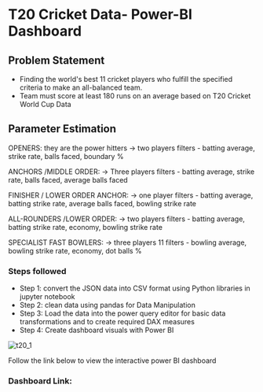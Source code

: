 # T20 Cricket Data- Power-BI Dashboard
## Problem Statement
- Finding the world's best 11 cricket players who fulfill the specified criteria to make an all-balanced team.
- Team must score at least 180 runs on an average based on T20 Cricket World Cup Data
## Parameter Estimation
OPENERS: they are the power hitters -> two players
filters - batting average, strike rate, balls faced, boundary %

ANCHORS /MIDDLE ORDER: -> Three players
filters - batting average, strike rate, balls faced, average balls faced

FINISHER / LOWER ORDER ANCHOR: -> one player
filters - batting average, batting strike rate, average balls faced, bowling strike rate

ALL-ROUNDERS /LOWER ORDER: -> two players
filters - batting average, batting strike rate, economy, bowling strike rate

SPECIALIST FAST BOWLERS: -> three players 11 filters - bowling average, bowling strike rate, economy, dot balls %

### Steps followed 
- Step 1: convert the JSON data into CSV format using Python libraries in jupyter notebook
- Step 2: clean data using pandas for Data Manipulation
- Step 3: Load the data into the power query editor for basic data transformations and to create required DAX measures
- Step 4: Create dashboard visuals with Power BI

![t20_1](https://github.com/bhagyashri49641/T20_Cricket_data_analysis_using_Python_and_PowerBI/assets/53085622/66552cd8-ab0c-4b40-b8ea-d32082937df7)



Follow the link below to view the interactive power BI dashboard 
### Dashboard Link: 
